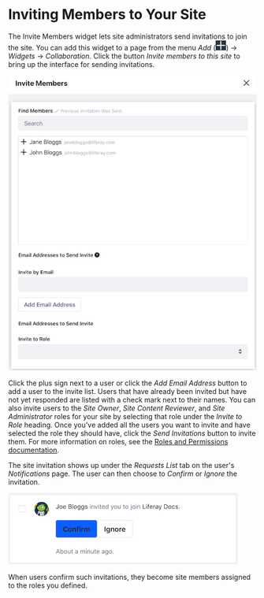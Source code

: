 # Inviting Members to Your Site [](id=inviting-members-to-your-site)

The Invite Members widget lets site administrators send invitations to join the 
site. You can add this widget to a page from the 
menu *Add* 
(![Add](../../../images/icon-add-app.png)) 
&rarr; *Widgets* &rarr; *Collaboration*. Click the button 
*Invite members to this site* to bring up the interface for sending invitations. 

![Figure 1: You can invite users by clicking the add sign next to the user's name.](../../../images/invite-members-dialog.png)

Click the plus sign next to a user or click the *Add Email Address* button to 
add a user to the invite list. Users that have already been invited but have not 
yet responded are listed with a check mark next to their names. You can also
invite users to the *Site Owner*, *Site Content Reviewer*, and 
*Site Administrator* roles for your site by selecting that role under the 
*Invite to Role* heading. Once you've added all the users you want to invite and 
have selected the role they should have, click the *Send Invitations* button to 
invite them. For more information on roles, see the 
[Roles and Permissions documentation](/discover/portal/-/knowledge_base/7-1/roles-and-permissions). 

The site invitation shows up under the *Requests List* tab on the user's 
*Notifications* page. The user can then choose to *Confirm* or *Ignore* the 
invitation.

![Figure 2: You can confirm or ignore the invitation.](../../../images/invite-members-confirm.png)

When users confirm such invitations, they become site members assigned to the 
roles you defined. 
